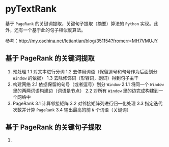 # pyTextRank
基于 `PageRank` 的关键词提取，关键句子提取（摘要）算法的 `Python` 实现。此外，还有一个基于此的句子相似度算法。　　

参考：http://my.oschina.net/letiantian/blog/351154?fromerr=MH7VMUJY

## 基于 PageRank 的关键词提取
1. 预处理
    1.1 对文本进行分词
    1.2 去停用词语（保留逗号和句号作为后面划分 `Window` 的依据）
    1.3 去除修饰词（形容词，副词）得到句子主干
2. 构建网络
    2.1 依据保留的句号（或者逗号）划分 `Window`
        2.1.1 将同一个 `Window` 里的两两词语构建边（词语是节点）
    2.2 对所有 `Window` 里的边完成构建到一个网络中
3. PageRank
    3.1 计算邻接矩阵
    3.2 对邻接矩阵列进行归一化处理
    3.3 指定迭代次数并计算 `PageRank`
    3.4 输出最高的前 `N` 个词语（关键词）

## 基于 PageRank 的关键句子提取
1.
